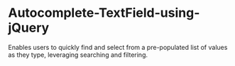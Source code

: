 Autocomplete-TextField-using-jQuery
===================================

Enables users to quickly find and select from a pre-populated list of values as they type, leveraging searching and filtering.
